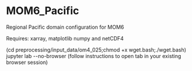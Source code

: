 # MOM6_Pacific
Regional Pacific domain configuration for MOM6



Requires: xarray, matplotlib numpy and netCDF4


(cd preprocessing/input_data/om4_025;chmod +x wget.bash;./wget.bash)
jupyter lab --no-browser
(follow instructions to open tab in your existing browser session)
